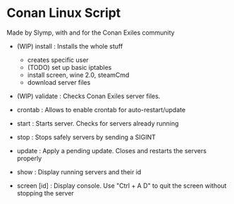 # Conan Linux Script

Made by Slymp, with and for the Conan Exiles community

 * (WIP) install   : Installs the whole stuff
     * creates specific user
     * (TODO) set up basic iptables
     * install screen, wine 2.0, steamCmd 
     * download server files

 * (WIP) validate  : Checks Conan Exiles server files.
 * crontab         : Allows to enable crontab for auto-restart/update
 * start           : Starts server. Checks for servers already running
 * stop            : Stops safely servers by sending a SIGINT
 * update          : Apply a pending update. Closes and restarts the servers properly
 * show            : Display running servers and their id
 * screen [id]     : Display console. Use "Ctrl + A D" to quit the screen without stopping the server

